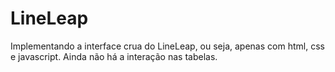 # LineLeap
Implementando a interface crua do LineLeap, ou seja, apenas com html,
css e javascript. Ainda não há a interação nas tabelas.
